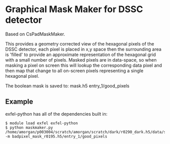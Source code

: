 # Graphical Mask Maker for DSSC detector 
Based on CsPadMaskMaker.

This provides a geometry corrected view of the hexagonal pixels of the DSSC detector, each pixel is placed in x,y space then the surrounding area is 'filled' to provide an approximate representation of the hexagonal grid with a small number of pixels. Masked pixels are in data-space, so when masking a pixel on screen this will lookup the corresponding data pixel and then map that change to all on-screen pixels representing a single hexagonal pixel.

The boolean mask is saved to:
    mask.h5
        entry_1/good_pixels


## Example
exfel-python has all of the dependencies built in:
```
$ module load exfel exfel-python
$ python maskmaker.py /home/amorgan/p003004/scratch/amorgan/scratch/dark/r0290_dark.h5/data/sigma -m badpixel_mask_r0195.h5/entry_1/good_pixels 
```
